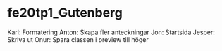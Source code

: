 # fe20tp1_Gutenberg


Karl: Formatering
Anton: Skapa fler anteckningar
Jon: Startsida
Jesper: Skriva ut
Onur: Spara classen i preview till höger 
